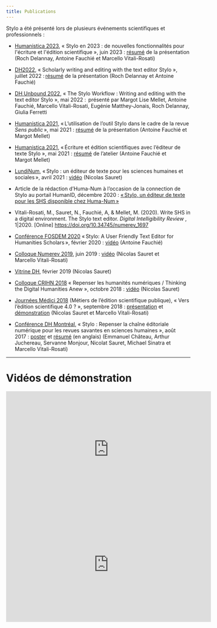 ```yaml
---
title: Publications
---
```


Stylo a été présenté lors de plusieurs événements scientifiques et professionnels :

- [Humanistica 2023](https://humanistica2023.sciencesconf.org/), « Stylo en 2023 : de nouvelles fonctionnalités pour l'écriture et l'édition scientifique », juin 2023 : [résumé](https://hal.science/HUMANISTICA-2023/hal-04126432v1) de la présentation (Roch Delannay, Antoine Fauchié et Marcello Vitali-Rosati)

- [DH2022](https://dh2022.adho.org/), « Scholarly writing and editing with the text editor Stylo », juillet 2022 : [résumé](https://dh2022.adho.org/workshops-and-tutorials/wt-06) de la présentation (Roch Delannay et Antoine Fauchié)

- [DH Unbound 2022](https://dhunbound2022.ach.org/), « The Stylo Workflow : Writing and editing with the text editor Stylo », mai 2022 :  présenté par  Margot Lise Mellet, Antoine Fauchié, Marcello Vitali-Rosati, Eugénie Matthey-Jonais, Roch Delannay, Giulia Ferretti

- [Humanistica 2021](https://humanistica2021.sciencesconf.org), « L’utilisation de l’outil Stylo dans le cadre de la revue *Sens public* », mai 2021 : [résumé](https://humanistica2021.sciencesconf.org/340826) de la présentation (Antoine Fauchié et Margot Mellet)

- [Humanistica 2021](https://humanistica2021.sciencesconf.org), « Écriture et édition scientifiques avec l’éditeur de texte Stylo », mai 2021 : [résumé](https://humanistica2021.sciencesconf.org/340911) de l’atelier (Antoine Fauchié et Margot Mellet)

- [LundiNum](https://agenda.inha.fr/events/stylo-un-editeur-de-texte-pour-les-sciences-humaines-et-sociales), « Stylo : un éditeur de texte pour les sciences humaines et sociales », avril 2021 : [vidéo](https://www.youtube.com/watch?v=ATvCk6NSpdQ&list=PLsl8NWzVv6T2CQFtBOfnlA_EKLFeCFSUG) (Nicolas Sauret)

- Article de la rédaction d’Huma-Num à l’occasion de la connection de Stylo au portail HumanID, décembre 2020 : [« Stylo, un éditeur de texte pour les SHS disponible chez Huma-Num »](https://humanum.hypotheses.org/6311)

- Vitali-Rosati, M., Sauret, N., Fauchié, A, & Mellet, M. (2020). Write SHS in a digital environment. The Stylo text editor. *Digital Intelligibility Review* , 1|2020. [Online]  https://doi.org/10.34745/numerev_1697

- [Conférence FOSDEM 2020](https://archive.fosdem.org/2020/) « Stylo: A User Friendly Text Editor for Humanities Scholars », février 2020 : [vidéo](https://youtu.be/OymvZQpkFAM) (Antoine Fauchié)

- [Colloque Numerev 2019](https://numerev.com/agenda.id-9.html), juin 2019 : [vidéo](https://youtu.be/-WHoTXw6Two?t=20878) (Nicolas Sauret et Marcello Vitali-Rosati)

- [Vitrine DH](https://crihn.openum.ca/nouvelles/2018/12/01/vitrine-hn-dh-showcase-2019/), février 2019 (Nicolas Sauret)

- [Colloque CRIHN 2018](https://www.crihn.org/colloque-2018/) « Repenser les humanités numériques / Thinking the Digital Humanities Anew », octobre 2018 : [vidéo](https://archive.org/embed/CRIHN2018NicolasSauretStyloUnditeurSmantiquePourLesHumanits) (Nicolas Sauret)

- [Journées Médici 2018](https://medici2018.sciencesconf.org/) (Métiers de l’édition scientifique publique), « Vers l’édition scientifique 4.0 ? »,  septembre 2018 : [présentation](https://ecrituresnumeriques.github.io/s_StyloMedici/) et [démonstration](https://www.youtube.com/embed/qcwEqbcxBF8) (Nicolas Sauret et Marcello Vitali-Rosati)

- [Conférence DH Montréal](https://dh2017.adho.org/program-2/abstracts/), « Stylo : Repenser la chaîne éditoriale numérique pour les revues savantes en sciences humaines », août 2017 : [poster](/uploads/pdf/poster_Stylo_DH2017.pdf) et [résumé](https://dh2017.adho.org/abstracts/224/224.pdf) (en anglais) (Emmanuel Château, Arthur Juchereau, Servanne Monjour, Nicolat Sauret, Michael Sinatra et Marcello Vitali-Rosati)

---

# Vidéos de démonstration

<iframe width="560" height="315" src="https://archive.org/embed/stylo-doc-fr" frameborder="0" allow="accelerometer; autoplay; encrypted-media; gyroscope; picture-in-picture" allowfullscreen style="align:center;"></iframe>

<iframe width="560" height="315" src="https://www.youtube.com/embed/qcwEqbcxBF8" frameborder="0" allow="accelerometer; autoplay; encrypted-media; gyroscope; picture-in-picture" allowfullscreen style="align:center;"></iframe>
